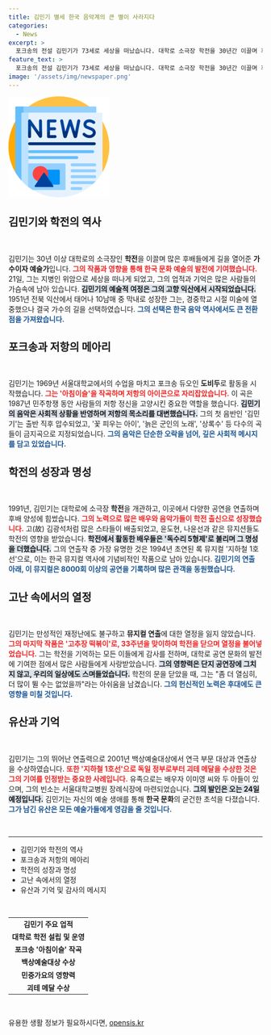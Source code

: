 ```yaml
---
title: 김민기 별세 한국 음악계의 큰 별이 사라지다
categories:
  - News
excerpt: >
  포크송의 전설 김민기가 73세로 세상을 떠났습니다. 대학로 소극장 학전을 30년간 이끌며 후배 예술인들을 양성한 그의 발자취는 저항과 문화의 아이콘으로 남습니다. 그의 삶과 유산을 함께 되새겨 보세요.
feature_text: >
  포크송의 전설 김민기가 73세로 세상을 떠났습니다. 대학로 소극장 학전을 30년간 이끌며 후배 예술인들을 양성한 그의 발자취는 저항과 문화의 아이콘으로 남습니다. 그의 삶과 유산을 함께 되새겨 보세요.
image: '/assets/img/newspaper.png'
---
```


<p><img src="/assets/img/newspaper.png" alt="kimp 속보" /></p>

<h2 data-ke-size="size26">김민기와 학전의 역사</h2>

<p data-ke-size="size16">&nbsp;</p>

<p>김민기는 30년 이상 대학로의 소극장인 <strong>학전</strong>을 이끌며 많은 후배들에게 길을 열어준 <strong>가수이자 예술가</strong>입니다. <b><span style="color: #ee2323;">그의 작품과 영향을 통해 한국 문화 예술의 발전에 기여했습니다.</span></b> 21일, 그는 지병인 위암으로 세상을 떠나게 되었고, 그의 업적과 기억은 많은 사람들의 가슴속에 남아 있습니다. <b><span style="background-color: #21538527;">김민기의 예술적 여정은 그의 고향 익산에서 시작되었습니다.</span></b> 1951년 전북 익산에서 태어나 10남매 중 막내로 성장한 그는, 경중학교 시절 미술에 열중했으나 결국 가수의 길을 선택하였습니다. <b><span style="color: #1a5490;">그의 선택은 한국 음악 역사에서도 큰 전환점을 가져왔습니다.</span></b></p>

<h2 data-ke-size="size26">포크송과 저항의 메아리</h2>

<p data-ke-size="size16">&nbsp;</p>

<p>김민기는 1969년 서울대학교에서의 수업을 마치고 포크송 듀오인 <strong>도비두</strong>로 활동을 시작했습니다. <b><span style="color: #ee2323;">그는 '아침이슬'을 작곡하며 저항의 아이콘으로 자리잡았습니다.</span></b> 이 곡은 1987년 민주항쟁 동안 사람들의 저항 정신을 고양시킨 중요한 역할을 했습니다. <b><span style="background-color: #21538527;">김민기의 음악은 사회적 상황을 반영하며 저항의 목소리를 대변했습니다.</span></b> 그의 첫 음반인 '김민기'는 출반 직후 압수되었고, '꽃 피우는 아이', '늙은 군인의 노래', '상록수' 등 다수의 곡들이 금지곡으로 지정되었습니다. <b><span style="color: #1a5490;">그의 음악은 단순한 오락을 넘어, 깊은 사회적 메시지를 담고 있었습니다.</span></b></p>

<h2 data-ke-size="size26">학전의 성장과 명성</h2>

<p data-ke-size="size16">&nbsp;</p>

<p>1991년, 김민기는 대학로에 소극장 <strong>학전</strong>을 개관하고, 이곳에서 다양한 공연을 연출하며 후배 양성에 힘썼습니다. <b><span style="color: #ee2323;">그의 노력으로 많은 배우와 음악가들이 학전 출신으로 성장했습니다.</span></b> 고(故) 김광석처럼 많은 스타들이 배출되었고, 윤도현, 나윤선과 같은 뮤지션들도 학전의 영향을 받았습니다. <b><span style="background-color: #21538527;">학전에서 활동한 배우들은 '독수리 5형제'로 불리며 그 명성을 더했습니다.</span></b> 그의 연출작 중 가장 유명한 것은 1994년 초연된 록 뮤지컬 '지하철 1호선'으로, 이는 한국 뮤지컬 역사에 기념비적인 작품으로 남아 있습니다. <b><span style="color: #1a5490;">김민기의 연출 아래, 이 뮤지컬은 8000회 이상의 공연을 기록하며 많은 관객을 동원했습니다.</span></b></p>

<h2 data-ke-size="size26">고난 속에서의 열정</h2>

<p data-ke-size="size16">&nbsp;</p>

<p>김민기는 만성적인 재정난에도 불구하고 <strong>뮤지컬 연출</strong>에 대한 열정을 잃지 않았습니다. <b><span style="color: #ee2323;">그의 마지막 작품은 '고추장 떡볶이'로, 33주년을 맞이하여 학전을 닫으며 열정을 불어넣었습니다.</span></b> 그는 학전을 기억하는 모든 이들에게 감사를 전하며, 대학로 공연 문화의 발전에 기여한 점에서 많은 사람들에게 사랑받았습니다. <b><span style="background-color: #21538527;">그의 영향력은 단지 공연장에 그치지 않고, 우리의 일상에도 스며들었습니다.</span></b> 학전의 문을 닫았을 때, 그는 "좀 더 열심히, 더 많이 뛸 수는 없었을까"라는 아쉬움을 남겼습니다. <b><span style="color: #1a5490;">그의 헌신적인 노력은 후대에도 큰 영향을 미칠 것입니다.</span></b></p>

<h2 data-ke-size="size26">유산과 기억</h2>

<p data-ke-size="size16">&nbsp;</p>

<p>김민기는 그의 뛰어난 연출력으로 2001년 백상예술대상에서 연극 부문 대상과 연출상을 수상하였습니다. <b><span style="color: #ee2323;">또한 '지하철 1호선'으로 독일 정부로부터 괴테 메달을 수상한 것은 그의 기여를 인정받는 중요한 사례입니다.</span></b> 유족으로는 배우자 이미영 씨와 두 아들이 있으며, 그의 빈소는 서울대학교병원 장례식장에 마련되었습니다. <b><span style="background-color: #21538527;">그의 발인은 오는 24일 예정입니다.</span></b> 김민기는 자신의 예술 생애를 통해 <strong>한국 문화</strong>의 굳건한 초석을 다졌습니다. <b><span style="color: #1a5490;">그가 남긴 유산은 모든 예술가들에게 영감을 줄 것입니다.</span></b></p>

<p data-ke-size="size16">&nbsp;</p>

<hr>

<ul>
  <li>김민기와 학전의 역사</li>
  <li>포크송과 저항의 메아리</li>
  <li>학전의 성장과 명성</li>
  <li>고난 속에서의 열정</li>
  <li>유산과 기억 및 감사의 메시지</li>
</ul>

<p data-ke-size="size16">&nbsp;</p>

<table>
<tr>
  <td style="text-align: center; height: 17px;"><b>김민기 주요 업적</b></td>
</tr>
<tr>
  <td style="text-align: center; height: 17px;"><b>대학로 학전 설립 및 운영</b></td>
</tr>
<tr>
  <td style="text-align: center; height: 17px;"><b>포크송 '아침이슬' 작곡</b></td>
</tr>
<tr>
  <td style="text-align: center; height: 17px;"><b>백상예술대상 수상</b></td>
</tr>
<tr>
  <td style="text-align: center; height: 17px;"><b>민중가요의 영향력</b></td>
</tr>
<tr>
  <td style="text-align: center; height: 17px;"><b>괴테 메달 수상</b></td>
</tr>
</table>

<p data-ke-size="size16">&nbsp;</p>
유용한 생활 정보가 필요하시다면, <a href="https://opensis.kr" rel="dofollow">opensis.kr</a>


